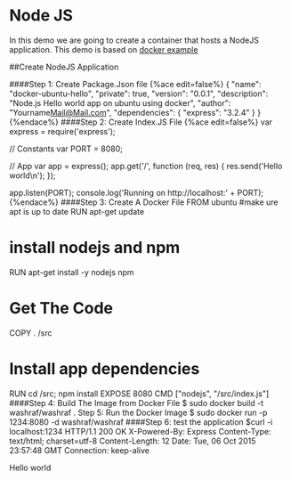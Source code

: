 # Node JS

In this demo we are going to create a container that hosts a NodeJS application.
This demo is based on [docker example](https://docs.docker.com/examples/nodejs_web_app/)

##Create NodeJS Application

####Step 1: Create Package.Json file
{%ace edit=false%}
{
  "name": "docker-ubuntu-hello",
  "private": true,
  "version": "0.0.1",
  "description": "Node.js Hello world app on ubuntu using docker",
  "author": "Yourname<Mail@Mail.com>",
  "dependencies": {
    "express": "3.2.4"
  }
}
{%endace%}
####Step 2: Create Index.JS File
{%ace edit=false%}
var express = require('express');

// Constants
var PORT = 8080;

// App
var app = express();
app.get('/', function (req, res) {
  res.send('Hello world\n');
});

app.listen(PORT);
console.log('Running on http://localhost:' + PORT);
{%endace%}
####Step 3: Create A Docker File
FROM    ubuntu
#make ure apt is up to date
RUN apt-get update
# install nodejs and npm
RUN apt-get install -y nodejs npm  
# Get The Code 
COPY . /src
# Install app dependencies
RUN cd /src; npm install
EXPOSE  8080
CMD ["nodejs", "/src/index.js"]
####Step 4: Build The Image from Docker File
$ sudo docker build -t washraf/washraf .
Step 5: Run the Docker Image
$ sudo docker run -p 1234:8080 -d washraf/washraf
####Step 6: test the application
$curl -i localhost:1234
HTTP/1.1 200 OK
X-Powered-By: Express
Content-Type: text/html; charset=utf-8
Content-Length: 12
Date: Tue, 06 Oct 2015 23:57:48 GMT
Connection: keep-alive

Hello world
